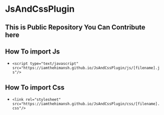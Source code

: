 # JsAndCssPlugin
## This is Public Repository You Can Contribute here
## How To import Js
- `<script type="text/javascript" src="https://iamthehimansh.github.io/JsAndCssPlugin/js/[filename].js"/>`

## How To import Css
- `<link rel="stylesheet" src="https://iamthehimansh.github.io/JsAndCssPlugin/css/[filename].css"/>`
